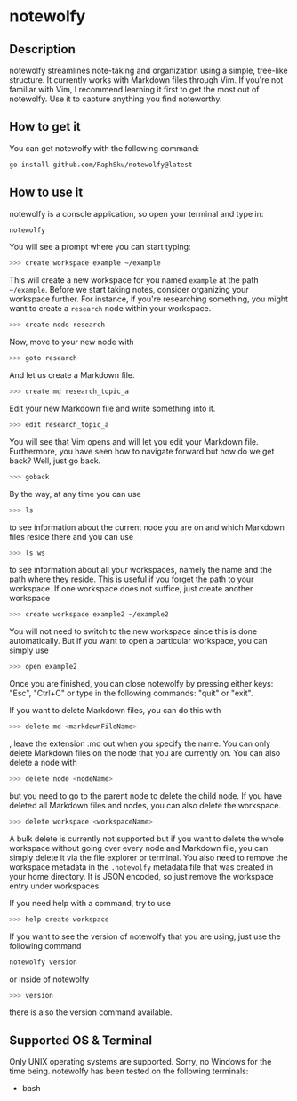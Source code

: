 # notewolfy
## Description
notewolfy streamlines note-taking and organization using a simple, tree-like structure. It currently works with Markdown files through Vim. If you're not familiar with Vim, I recommend learning it first to get the most out of notewolfy. Use it to capture anything you find noteworthy.

## How to get it
You can get notewolfy with the following command:
```bash
go install github.com/RaphSku/notewolfy@latest
```

## How to use it
notewolfy is a console application, so open your terminal and type in:
```bash
notewolfy
```
You will see a prompt where you can start typing:
```bash
>>> create workspace example ~/example
```
This will create a new workspace for you named `example` at the path `~/example`. Before we start taking notes, consider organizing your workspace further. For instance, if you're researching something, you might want to create a `research` node within your workspace.
```bash
>>> create node research
```
Now, move to your new node with
```bash
>>> goto research
```
And let us create a Markdown file.
```bash
>>> create md research_topic_a
```
Edit your new Markdown file and write something into it.
```bash
>>> edit research_topic_a
```
You will see that Vim opens and will let you edit your Markdown file. Furthermore, you have seen how to navigate forward but how do we get back? Well, just go back.
```bash
>>> goback
```
By the way, at any time you can use
```bash
>>> ls
```
to see information about the current node you are on and which Markdown files reside there and you can use
```bash
>>> ls ws
```
to see information about all your workspaces, namely the name and the path where they reside. This is useful if you forget the path to your workspace.
If one workspace does not suffice, just create another workspace
```bash
>>> create workspace example2 ~/example2
```
You will not need to switch to the new workspace since this is done automatically. But if you want to open a particular workspace, you can simply use
```bash
>>> open example2
```
Once you are finished, you can close notewolfy by pressing either keys: "Esc", "Ctrl+C" or type in the following commands: "quit" or "exit".

If you want to delete Markdown files, you can do this with
```bash
>>> delete md <markdownFileName>
```
, leave the extension .md out when you specify the name. You can only delete Markdown files on the node that you are currently on. You can also delete a node with
```bash
>>> delete node <nodeName>
```
but you need to go to the parent node to delete the child node. If you have deleted all Markdown files and nodes, you can also delete the workspace.
```bash
>>> delete workspace <workspaceName>
```
A bulk delete is currently not supported but if you want to delete the whole workspace without going over every node and Markdown file, you can simply delete it via the file explorer or terminal. You also need to remove the workspace metadata in the `.notewolfy` metadata file that was created in your home directory. It is JSON encoded, so just remove the workspace entry under workspaces.

If you need help with a command, try to use
```bash
>>> help create workspace
```

If you want to see the version of notewolfy that you are using, just use the following command
```bash
notewolfy version
```
or inside of notewolfy
```bash
>>> version
```
there is also the version command available.

## Supported OS & Terminal
Only UNIX operating systems are supported. Sorry, no Windows for the time being.
notewolfy has been tested on the following terminals:
- bash
